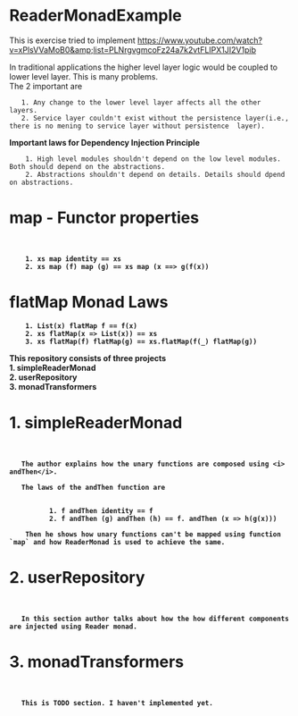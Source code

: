 # ReaderMonadExample
This is exercise tried to implement https://www.youtube.com/watch?v=xPlsVVaMoB0&amp;list=PLNrgvgmcoFz24a7k2vtFLIPX1JI2V1pib

In traditional applications the higher level layer logic would be coupled to lower level layer. This is many problems. <br/>
The 2 important are <br/>


       1. Any change to the lower level layer affects all the other layers. 
       2. Service layer couldn't exist without the persistence layer(i.e., there is no mening to service layer without persistence  layer).
    
    
    
 <B>Important laws for Dependency Injection Principle </B>
 
 
        1. High level modules shouldn't depend on the low level modules. Both should depend on the abstractions.
        2. Abstractions shouldn't depend on details. Details should dpend on abstractions.
 
 
 
 
 <B> <h1> map - Functor properties </h1> <B> <br/>
 
        1. xs map identity == xs
        2. xs map (f) map (g) == xs map (x ==> g(f(x))
    
    
  <b> <h1> flatMap Monad Laws </h1> </b>
  
  
        1. List(x) flatMap f == f(x)
        2. xs flatMap(x => List(x)) == xs
        3. xs flatMap(f) flatMap(g) == xs.flatMap(f(_) flatMap(g))
        
        
   This repository consists of three projects <br/> 
       1. simpleReaderMonad <br>
       2. userRepository <br/>
       3. monadTransformers <br/>
       
       
   <B><h1> 1. simpleReaderMonad </h1> </B> <br/>  
       
       The author explains how the unary functions are composed using <i> andThen</i>. 
       
       The laws of the andThen function are 
       
       
              1. f andThen identity == f
              2. f andThen (g) andThen (h) == f. andThen (x => h(g(x)))
              
        Then he shows how unary functions can't be mapped using function `map` and how ReaderMonad is used to achieve the same.
        
   <B><h1> 2. userRepository </h1> </B> <br/>
       
       In this section author talks about how the how different components are injected using Reader monad.
       
       
   <B><h1> 3. monadTransformers </h1> </B> <br/>
       
  
       This is TODO section. I haven't implemented yet.
       
